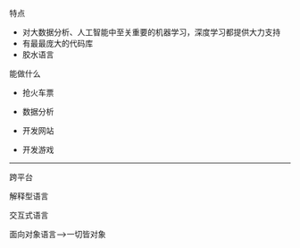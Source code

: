 特点

* 对大数据分析、人工智能中至关重要的机器学习，深度学习都提供大力支持
* 有最最庞大的代码库
* 胶水语言

能做什么

* 抢火车票

* 数据分析

* 开发网站

* 开发游戏



---

跨平台

解释型语言

交互式语言

面向对象语言-->一切皆对象






